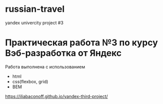 # russian-travel
yandex univercity project #3

# Практическая работа №3 по курсу Вэб-разработка от Яндекс

Работа выполнена с использованием 
- html 
- css(flexbox, grid)
- BEM

https://iliabaconoff.github.io/yandex-third-project/
